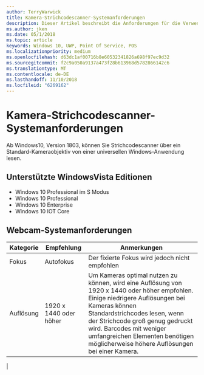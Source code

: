 ```yaml
---
author: TerryWarwick
title: Kamera-Strichcodescanner-Systemanforderungen
description: Dieser Artikel beschreibt die Anforderungen für die Verwendung der Kamera-Strichcodescanner von einer UWP-App.
ms.author: jken
ms.date: 05/1/2018
ms.topic: article
keywords: Windows 10, UWP, Point Of Service, POS
ms.localizationpriority: medium
ms.openlocfilehash: d63dc1af00716b8e60532341826a698f97ec9d32
ms.sourcegitcommit: f2c9a050a9137a473f28b613968d5782866142c6
ms.translationtype: MT
ms.contentlocale: de-DE
ms.lasthandoff: 11/10/2018
ms.locfileid: "6269162"
---
```

# <a name="camera-barcode-scanner-system-requirements"></a>Kamera-Strichcodescanner-Systemanforderungen
Ab Windows10, Version 1803, können Sie Strichcodescanner über ein Standard-Kameraobjektiv von einer universellen Windows-Anwendung lesen.

## <a name="supported-windows-editions"></a>Unterstützte WindowsVista Editionen
- Windows 10 Professional im S Modus
- Windows 10 Professional
- Windows 10 Enterprise
- Windows 10 IOT Core


## <a name="webcam-requirements"></a>Webcam-Systemanforderungen
| Kategorie      | Empfehlung           | Anmerkungen |
| ------------- | ------------------------ | -------- |
| Fokus         | Autofokus               | Der fixierte Fokus wird jedoch nicht empfohlen |
| Auflösung    | 1920 x 1440 oder höher    | Um Kameras optimal nutzen zu können, wird eine Auflösung von 1920 x 1440 oder höher empfohlen.  Einige niedrigere Auflösungen bei Kameras können Standardstrichcodes lesen, wenn der Strichcode groß genug gedruckt wird. Barcodes mit weniger umfangreichen Elementen benötigen möglicherweise höhere Auflösungen bei einer Kamera. |
|

